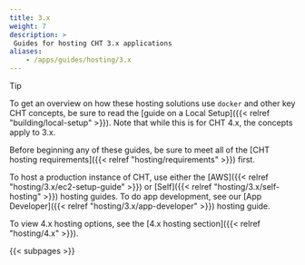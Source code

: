```yaml
---
title: 3.x
weight: 7
description: >
 Guides for hosting CHT 3.x applications
aliases:
    - /apps/guides/hosting/3.x
---
```


> [!TIP]
> To get an overview on how these hosting solutions use `docker` and other key CHT concepts, be sure to read the [guide on a Local Setup]({{< relref "building/local-setup" >}}). Note that while this is for CHT 4.x, the concepts apply to 3.x.

Before beginning any of these guides, be sure to meet all of the [CHT hosting requirements]({{< relref "hosting/requirements" >}}) first.

To host a production instance of CHT, use either the [AWS]({{< relref "hosting/3.x/ec2-setup-guide" >}}) or [Self]({{< relref "hosting/3.x/self-hosting" >}}) hosting guides. To do app development, see our [App Developer]({{< relref "hosting/3.x/app-developer" >}}) hosting guide.

To view 4.x hosting options, see the  [4.x hosting section]({{< relref "hosting/4.x" >}}).

{{< subpages >}}
